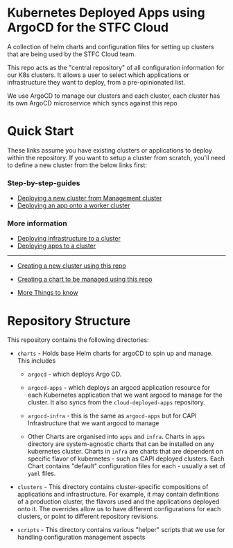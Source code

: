 # Kubernetes Deployed Apps using ArgoCD for the STFC Cloud 

A collection of helm charts and configuration files for setting up clusters that are being used by the STFC Cloud team. 

This repo acts as the "central repository" of all configuration information for our K8s clusters. It allows a user to select which applications or infrastructure they want to deploy, from a pre-opinionated list.

We use ArgoCD to manage our clusters and each cluster, each cluster has its own ArgoCD microservice which syncs against this repo

# Quick Start

These links assume you have existing clusters or applications to deploy within the repository. If you want to setup a cluster from scratch, you'll need to define a new cluster from the below links first:

### Step-by-step-guides
- [Deploying a new cluster from Management cluster](docs/DeployNewCluster.md)
- [Deploying an app onto a worker cluster](docs/DeployArgoandApps.md)

### More information
- [Deploying infrastructure to a cluster](docs/DEPLOYING_INFRA.md) 
- [Deploying apps to a cluster](docs/DEPLOYING_APPS.md)

---

- [Creating a new cluster using this repo](docs/DEPLOYING_CLUSTER.md)
- [Creating a chart to be managed using this repo](docs/MODIFYING_CHARTS.md)
  
- [More Things to know](docs/ThingsToKnow.md.md)


# Repository Structure

This repository contains the following directories:

- `charts` - Holds base Helm charts for argoCD to spin up and manage. This includes
  - `argocd` - which deploys Argo CD.

  - `argocd-apps` - which deploys an argocd application resource for each Kubernetes application that we want argocd to manage for the cluster. It also syncs from the `cloud-deployed-apps` repository.

  - `argocd-infra` - this is the same as `argocd-apps` but for CAPI Infrastructure that we want argocd to manage
  
  - Other Charts are organised into `apps` and `infra`. Charts in `apps` directory are system-agnostic charts that can be installed on any kubernetes cluster. Charts in `infra` are charts that are dependent on specific flavor of kubernetes - such as CAPI deployed clusters. Each Chart contains "default" configuration files for each - usually a set of `yaml` files. 

- `clusters` - This directory contains cluster-specific compositions of applications and infrastructure. For example, it may contain definitions of a production cluster, the flavors used and the applications deployed onto it. The overrides allow us to have different configurations for each clusters, or point to different repository revisions.

- `scripts` - This directory contains various "helper" scripts that we use for handling configuration management aspects

